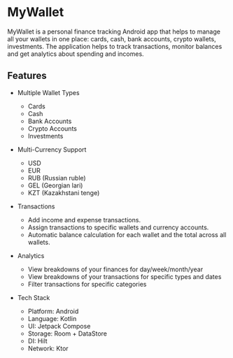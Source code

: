 # MyWallet

MyWallet is a personal finance tracking Android app that helps to manage all your wallets in one place: cards, cash, bank accounts, crypto wallets, investments. The application helps to track transactions, monitor balances and get analytics about spending and incomes. 


## Features

- Multiple Wallet Types
    - Cards
    - Cash
    - Bank Accounts
    - Crypto Accounts
    - Investments
 
- Multi-Currency Support
    - USD 
    - EUR 
    - RUB (Russian ruble) 
    - GEL (Georgian lari) 
    - KZT (Kazakhstani tenge) 

- Transactions
    - Add income and expense transactions.
    - Assign transactions to specific wallets and currency accounts.
    - Automatic balance calculation for each wallet and the total across all wallets.

- Analytics
    - View breakdowns of your finances for day/week/month/year
    - View breakdowns of your transactions for specific types and dates
    - Filter transactions for specific categories


- Tech Stack
    - Platform: Android
    - Language: Kotlin
    - UI: Jetpack Compose
    - Storage: Room + DataStore
    - DI: Hilt
    - Network: Ktor